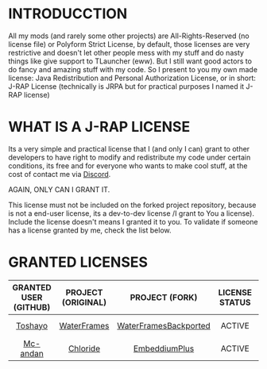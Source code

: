 # INTRODUCCTION
All my mods (and rarely some other projects) are All-Rights-Reserved (no license file) or Polyform Strict License,
by default, those licenses are very restrictive and doesn't let other people mess with my stuff and do nasty things
like give support to TLauncher (eww). But I still want good actors to do fancy and amazing stuff with my code. So
I present to you my own made license: Java Redistribution and Personal Authorization License, or in short: J-RAP License
(technically is JRPA but for practical purposes I named it J-RAP license)

# WHAT IS A J-RAP LICENSE
Its a very simple and practical license that I (and only I can) grant to other developers to have right to modify and
redistribute my code under certain conditions, its free and for everyone who wants to make cool stuff, at the cost
of contact me via [Discord](https://discord.gg/PGCHbFtKXt).

AGAIN, ONLY CAN I GRANT IT.

This license must not be included on the forked project repository, because is not a end-user license, its a dev-to-dev
license /I grant to You a license). Include the license doesn't means I granted it to you. To validate if someone has a 
license granted by me, check the list below.

# GRANTED LICENSES
|          GRANTED USER (GITHUB)         |                     PROJECT (ORIGINAL)                    |                               PROJECT (FORK)                               | LICENSE STATUS |  LICENSE NAME |
|:--------------------------------------:|:---------------------------------------------------------:|:--------------------------------------------------------------------------:|:--------------:|:-------------:|
| [Toshayo](https://github.com/Toshayo/) | [WaterFrames](https://github.com/SrRapero720/waterframes) | [WaterFramesBackported](https://github.com/Toshayo/WaterFramesBackported)  |     ACTIVE     | J-RAP LICENSE |
| [Mc-andan](https://github.com/Mc-andan/) | [Chloride](https://github.com/SrRapero720/EmbeddiumPlus) | [EmbeddiumPlus](https://github.com/Mc-andan/EmbeddiumPlus)  |     ACTIVE     | J-RAP LICENSE |
